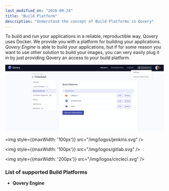 ```yaml
---
last_modified_on: "2020-09-28"
title: "Build Platform"
description: "Understand the concept of Build Platforms in Qovery"
---
```

To build and run your applications in a reliable, reproductible way, Qovery uses Docker. We provide you with
a platform for building your applications. *Qovery Engine* is able to build your applications, but if for some reason you
want to use other solution to build your images, you can very easily plug it in by just providing Qovery an access to your
build platform.

<img src="/img/build-platforms.png" />

<div style={{display: 'flex', justifyContent: 'space-evenly'}}>

<img style={{maxWidth: '100px'}} src="/img/logos/jenkins.svg" />

<img style={{maxWidth: '100px'}} src="/img/logos/gitlab.svg" />

<img style={{maxWidth: '200px'}} src="/img/logos/circleci.svg" />

</div>

<!---
TODO IMAGE CODE -> BUILD PLATFORM -> APP/DOCKER IMAGE
-->

### List of supported Build Platforms
- **Qovery Engine**



